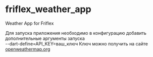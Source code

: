 # friflex_weather_app

Weather App for Friflex

Для запуска приложения необходимо в конфигурацию добавить дополнительные аргументы запуска   
--dart-define=API_KEY=ваш_ключ
Ключ можно получить на сайте [openweathermap.org](openweathermap.org)
